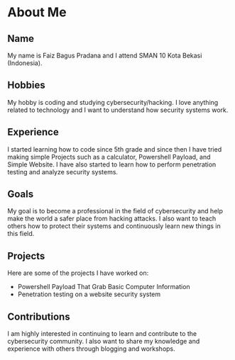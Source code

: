 # About Me

## Name
My name is Faiz Bagus Pradana and I attend SMAN 10 Kota Bekasi (Indonesia).

## Hobbies
My hobby is coding and studying cybersecurity/hacking. I love anything related to technology and I want to understand how security systems work.

## Experience
I started learning how to code since 5th grade and since then I have tried making simple Projects such as a calculator, Powershell Payload, and Simple Website. I have also started to learn how to perform penetration testing and analyze security systems.

## Goals
My goal is to become a professional in the field of cybersecurity and help make the world a safer place from hacking attacks. I also want to teach others how to protect their systems and continuously learn new things in this field.

## Projects
Here are some of the projects I have worked on:
- Powershell Payload That Grab Basic Computer Information
- Penetration testing on a website security system

## Contributions
I am highly interested in continuing to learn and contribute to the cybersecurity community. I also want to share my knowledge and experience with others through blogging and workshops.

<!---
faizonly5953/faizonly5953 is a ✨ special ✨ repository because its `README.md` (this file) appears on your GitHub profile.
You can click the Preview link to take a look at your changes.
--->
